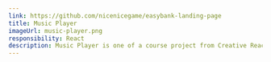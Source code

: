 ```yaml
---
link: https://github.com/nicenicegame/easybank-landing-page
title: Music Player
imageUrl: music-player.png
responsibility: React
description: Music Player is one of a course project from Creative React & Redux course
---
```

